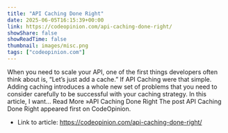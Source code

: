 ```yaml
---
title: "API Caching Done Right"
date: 2025-06-05T16:15:39+00:00
link: https://codeopinion.com/api-caching-done-right/
showShare: false
showReadTime: false
thumbnail: images/misc.png
tags: ["codeopinion.com"]
---
```

When you need to scale your API, one of the first things developers often think about is, “Let’s just add a cache.” If API Caching were that simple. Adding caching introduces a whole new set of problems that you need to consider carefully to be successful with your caching strategy. In this article, I want… Read More »API Caching Done Right
The post API Caching Done Right appeared first on CodeOpinion.

- Link to article: https://codeopinion.com/api-caching-done-right/